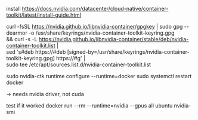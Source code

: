  


 install
 https://docs.nvidia.com/datacenter/cloud-native/container-toolkit/latest/install-guide.html

 curl -fsSL https://nvidia.github.io/libnvidia-container/gpgkey | sudo gpg --dearmor -o /usr/share/keyrings/nvidia-container-toolkit-keyring.gpg \
  && curl -s -L https://nvidia.github.io/libnvidia-container/stable/deb/nvidia-container-toolkit.list | \
    sed 's#deb https://#deb [signed-by=/usr/share/keyrings/nvidia-container-toolkit-keyring.gpg] https://#g' | \
    sudo tee /etc/apt/sources.list.d/nvidia-container-toolkit.list


sudo nvidia-ctk runtime configure --runtime=docker
sudo systemctl restart docker

 -> needs nvidia driver, not cuda

 test if it worked
 docker run --rm --runtime=nvidia --gpus all ubuntu nvidia-smi
